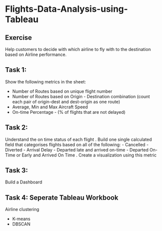 # Flights-Data-Analysis-using-Tableau #

## Exercise ##
Help customers to decide with which airline to fly with to the destination based on Airline performance. 

## Task 1: ##
Show the following metrics in the sheet:
  - Number of Routes based on unique flight number
  - Number of Routes based on Origin - Destination combination (count each pair of origin-dest and dest-origin as one route)
  - Average, Min and Max Aircraft Speed
  - On-time Percentage - (% of flights that are not delayed)
  
## Task 2: ##
Understand the on time status of each flight
  . Build one single calculated field that categorises flights based on all of the following: 
    - Cancelled
    - Diverted
    - Arrival Delay
    - Departed late and arrived on-time
    - Departed On-Time or Early and Arrived On Time
  . Create a visualization using this metric
  
## Task 3: ##
Build a Dashboard

## Task 4: Seperate Tableau Workbook ##
Airline clustering
  - K-means
  - DBSCAN

